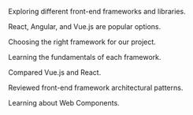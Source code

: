 Exploring different front-end frameworks and libraries.

React, Angular, and Vue.js are popular options.

Choosing the right framework for our project.

Learning the fundamentals of each framework.

Compared Vue.js and React.

Reviewed front-end framework architectural patterns.

Learning about Web Components.